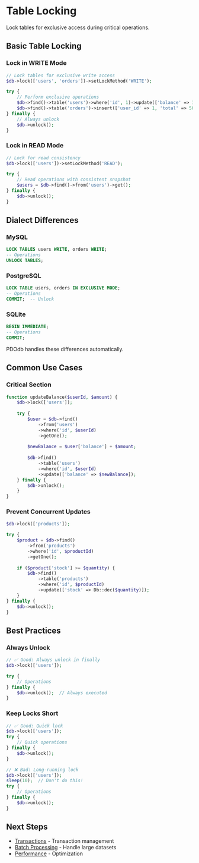 # Table Locking

Lock tables for exclusive access during critical operations.

## Basic Table Locking

### Lock in WRITE Mode

```php
// Lock tables for exclusive write access
$db->lock(['users', 'orders'])->setLockMethod('WRITE');

try {
    // Perform exclusive operations
    $db->find()->table('users')->where('id', 1)->update(['balance' => 100]);
    $db->find()->table('orders')->insert(['user_id' => 1, 'total' => 50]);
} finally {
    // Always unlock
    $db->unlock();
}
```

### Lock in READ Mode

```php
// Lock for read consistency
$db->lock(['users'])->setLockMethod('READ');

try {
    // Read operations with consistent snapshot
    $users = $db->find()->from('users')->get();
} finally {
    $db->unlock();
}
```

## Dialect Differences

### MySQL

```sql
LOCK TABLES users WRITE, orders WRITE;
-- Operations
UNLOCK TABLES;
```

### PostgreSQL

```sql
LOCK TABLE users, orders IN EXCLUSIVE MODE;
-- Operations
COMMIT;  -- Unlock
```

### SQLite

```sql
BEGIN IMMEDIATE;
-- Operations
COMMIT;
```

PDOdb handles these differences automatically.

## Common Use Cases

### Critical Section

```php
function updateBalance($userId, $amount) {
    $db->lock(['users']);
    
    try {
        $user = $db->find()
            ->from('users')
            ->where('id', $userId)
            ->getOne();
        
        $newBalance = $user['balance'] + $amount;
        
        $db->find()
            ->table('users')
            ->where('id', $userId)
            ->update(['balance' => $newBalance]);
    } finally {
        $db->unlock();
    }
}
```

### Prevent Concurrent Updates

```php
$db->lock(['products']);

try {
    $product = $db->find()
        ->from('products')
        ->where('id', $productId)
        ->getOne();
    
    if ($product['stock'] >= $quantity) {
        $db->find()
            ->table('products')
            ->where('id', $productId)
            ->update(['stock' => Db::dec($quantity)]);
    }
} finally {
    $db->unlock();
}
```

## Best Practices

### Always Unlock

```php
// ✅ Good: Always unlock in finally
$db->lock(['users']);

try {
    // Operations
} finally {
    $db->unlock();  // Always executed
}
```

### Keep Locks Short

```php
// ✅ Good: Quick lock
$db->lock(['users']);
try {
    // Quick operations
} finally {
    $db->unlock();
}

// ❌ Bad: Long-running lock
$db->lock(['users']);
sleep(10);  // Don't do this!
try {
    // Operations
} finally {
    $db->unlock();
}
```

## Next Steps

- [Transactions](transactions.md) - Transaction management
- [Batch Processing](batch-processing.md) - Handle large datasets
- [Performance](../08-best-practices/performance.md) - Optimization
